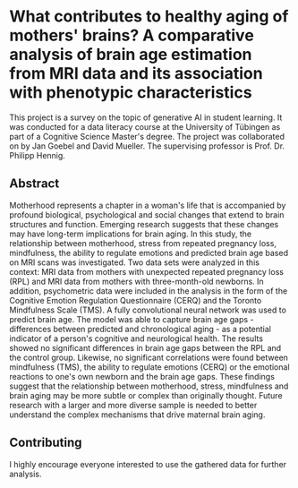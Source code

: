 # What contributes to healthy aging of mothers' brains? A comparative analysis of brain age estimation from MRI data and its association with phenotypic characteristics

This project is a survey on the topic of generative AI in student learning. 
It was conducted for a data literacy course at the University of Tübingen as part of a Cognitive Science Master's degree. 
The project was collaborated on by Jan Goebel and David Mueller. The supervising professor is Prof. Dr. Philipp Hennig.

## Abstract

Motherhood represents a chapter in a woman's life that is accompanied by profound biological, psychological and social changes that extend to brain structures and function. Emerging research suggests that these changes may have long-term implications for brain aging. In this study, the relationship between motherhood, stress from repeated pregnancy loss, mindfulness, the ability to regulate emotions and predicted brain age based on MRI scans was investigated. Two data sets were analyzed in this context: MRI data from mothers with unexpected repeated pregnancy loss (RPL) and MRI data from mothers with three-month-old newborns. In addition, psychometric data were included in the analysis in the form of the Cognitive Emotion Regulation Questionnaire (CERQ) and the Toronto Mindfulness Scale (TMS). A fully convolutional neural network was used to predict brain age. The model was able to capture brain age gaps - differences between predicted and chronological aging - as a potential indicator of a person's cognitive and neurological health. The results showed no significant differences in brain age gaps between the RPL and the control group. Likewise, no significant correlations were found between mindfulness (TMS), the ability to regulate emotions (CERQ) or the emotional reactions to one's own newborn and the brain age gaps. These findings suggest that the relationship between motherhood, stress, mindfulness and brain aging may be more subtle or complex than originally thought. Future research with a larger and more diverse sample is needed to better understand the complex mechanisms that drive maternal brain aging.

## Contributing

I highly encourage everyone interested to use the gathered data for further analysis.
